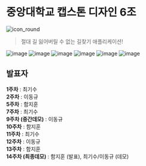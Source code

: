 # 중앙대학교 캡스톤 디자인 6조

![icon_round](https://user-images.githubusercontent.com/34343170/45595073-f3dd9c80-b9e0-11e8-9260-b491981b0a0c.png)
>절대 길 잃어버릴 수 없는 길찾기 애플리케이션!

![image](https://user-images.githubusercontent.com/34343170/49566392-cbc16200-f96d-11e8-8329-d8cfa05a8829.png)
![image](https://user-images.githubusercontent.com/34343170/49566406-d7ad2400-f96d-11e8-9baa-3a982222d633.png)
![image](https://user-images.githubusercontent.com/34343170/49566323-9b79c380-f96d-11e8-9fbe-04942cc1813a.png)
![image](https://user-images.githubusercontent.com/34343170/49566303-88ff8a00-f96d-11e8-9e89-41412a9bc45d.png)
![image](https://user-images.githubusercontent.com/34343170/49566369-b77d6500-f96d-11e8-96d8-8f45ab114ac7.png)
![image](https://user-images.githubusercontent.com/34343170/49566374-bd734600-f96d-11e8-9fab-2371fd0ad2ae.png)


## 발표자  
**1주차** : 최기수  
**2주차** : 이동규  
**5주차** : 함지훈  
**7주차** : 최기수  
**9주차 (중간데모)** : 이동규  
**10주차** : 함지훈  
**11주차** : 최기수  
**12주차** : 이동규  
**13주차** : 함지훈  
**14주차 (최종데모)** : 함지훈 (발표), 최기수/이동규 (데모)  
